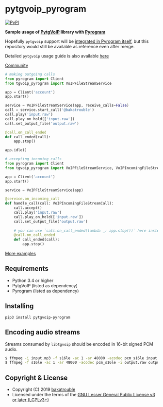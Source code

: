 # pytgvoip_pyrogram

[![PyPI](https://img.shields.io/pypi/v/pytgvoip_pyrogram.svg?style=flat)](https://pypi.org/project/pytgvoip_pyrogram/)

**Sample usage of [PytgVoIP](https://github.com/bakatrouble/pytgvoip) library with [Pyrogram](https://github.com/bakatrouble/pyrogram)**

Hopefully `pytgvoip` support will be [integrated in Pyrogram itself](https://github.com/pyrogram/pyrogram/pull/218), but this repository would still be available as reference even after merge. 

Detailed `pytgvoip` usage guide is also available [here](https://pytgvoip.readthedocs.io/en/latest/guides/usage.html)  

[Community](https://t.me/pytgvoip)

```python
# making outgoing calls
from pyrogram import Client
from tgvoip_pyrogram import VoIPFileStreamService

app = Client('account')
app.start()

service = VoIPFileStreamService(app, receive_calls=False)
call = service.start_call('@bakatrouble')
call.play('input.raw')
call.play_on_hold(['input.raw'])
call.set_output_file('output.raw')

@call.on_call_ended
def call_ended(call):
    app.stop()

app.idle()
```

```python
# accepting incoming calls
from pyrogram import Client
from tgvoip_pyrogram import VoIPFileStreamService, VoIPIncomingFileStreamCall

app = Client('account')
app.start()

service = VoIPFileStreamService(app)

@service.on_incoming_call
def handle_call(call: VoIPIncomingFileStreamCall):
    call.accept()
    call.play('input.raw')
    call.play_on_hold(['input.raw'])
    call.set_output_file('output.raw')
    
    # you can use `call.on_call_ended(lambda _: app.stop())` here instead
    @call.on_call_ended
    def call_ended(call):
        app.stop()
```

[More examples](examples/README.md)

## Requirements
* Python 3.4 or higher
* PytgVoIP (listed as dependency)
* Pyrogram (listed as dependency)

## Installing
```pip3 install pytgvoip-pyrogram```


## Encoding audio streams
Streams consumed by `libtgvoip` should be encoded in 16-bit signed PCM audio.
```bash
$ ffmpeg -i input.mp3 -f s16le -ac 1 -ar 48000 -acodec pcm_s16le input.raw  # encode
$ ffmpeg -f s16le -ac 1 -ar 48000 -acodec pcm_s16le -i output.raw output.mp3  # decode
```

## Copyright & License
* Copyright (C) 2019 [bakatrouble](https://github.com/bakatrouble)
* Licensed under the terms of the [GNU Lesser General Public License v3 or later (LGPLv3+)](COPYING.lesser)

